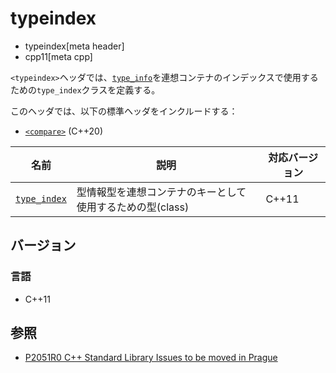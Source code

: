 # typeindex
* typeindex[meta header]
* cpp11[meta cpp]

`<typeindex>`ヘッダでは、[`type_info`](/reference/typeinfo/type_info.md)を連想コンテナのインデックスで使用するための`type_index`クラスを定義する。

このヘッダでは、以下の標準ヘッダをインクルードする：

- [`<compare>`](compare.md) (C++20)


| 名前 | 説明 | 対応バージョン |
|-------------------------------------------|-----------------------------------------------------------|-------|
| [`type_index`](typeindex/type_index.md) | 型情報型を連想コンテナのキーとして使用するための型(class) | C++11 |


## バージョン
### 言語
- C++11


## 参照
- [P2051R0 C++ Standard Library Issues to be moved in Prague](http://www.open-std.org/jtc1/sc22/wg21/docs/papers/2020/p2051r0.html)
